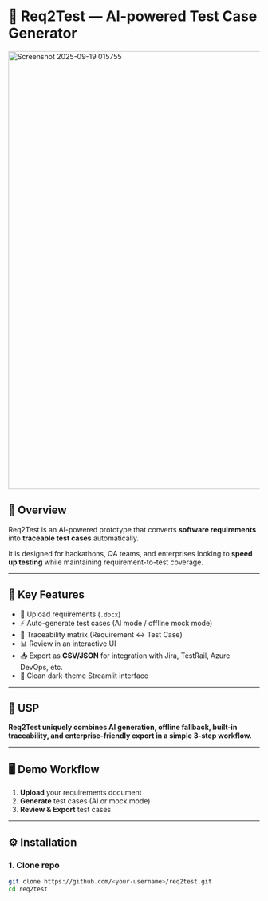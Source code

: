 # 🧪 Req2Test — AI-powered Test Case Generator
<img width="1899" height="877" alt="Screenshot 2025-09-19 015755" src="https://github.com/user-attachments/assets/2fcd0cc9-ad81-4fbd-94bc-4b85cfa9e307" />

## 🚀 Overview
Req2Test is an AI-powered prototype that converts **software requirements** into **traceable test cases** automatically.

It is designed for hackathons, QA teams, and enterprises looking to **speed up testing** while maintaining requirement-to-test coverage.

---

## 🌟 Key Features
- 📂 Upload requirements (`.docx`)
- ⚡ Auto-generate test cases (AI mode / offline mock mode)
- 🔗 Traceability matrix (Requirement ↔ Test Case)
- 📊 Review in an interactive UI
- 📥 Export as **CSV/JSON** for integration with Jira, TestRail, Azure DevOps, etc.
- 🎨 Clean dark-theme Streamlit interface

---

## 🎯 USP
**Req2Test uniquely combines AI generation, offline fallback, built-in traceability, and enterprise-friendly export in a simple 3-step workflow.**

---

## 🖥️ Demo Workflow
1. **Upload** your requirements document  
2. **Generate** test cases (AI or mock mode)  
3. **Review & Export** test cases  

---

## ⚙️ Installation

### 1. Clone repo
```bash
git clone https://github.com/<your-username>/req2test.git
cd req2test
